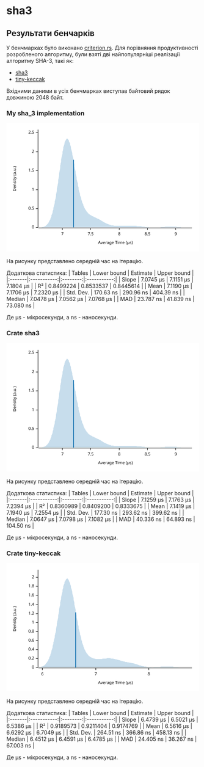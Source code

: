 # sha3

## Результати бенчарків
У бенчмарках було виконано [criterion.rs](https://github.com/bheisler/criterion.rs). Для порівняння продуктивності розробленого алгоритму, були взяті дві найпопулярніші реалізації алгоритму SHA-3, такі як:
* [sha3](https://github.com/RustCrypto/hashes)
* [tiny-keccak](https://github.com/debris/tiny-keccak)

Вхідними даними в усіх бенчмарках виступав байтовий рядок довжиною 2048 байт.

### My sha_3 implementation

![alt text](https://github.com/deabrua-dev/sha3/blob/main/common/images/sha3_mean.svg)

На рисунку представлено середній час на ітерацію.

Додаткова статистика:
| Tables | Lower bound | Estimate | Upper bound |
|:-------|:-----------:|:--------:|:-----------:|
| Slope | 7.0745 µs | 7.1151 µs | 7.1804 µs |
| R² | 0.8499224 | 0.8533537 | 0.8445614 |
| Mean | 7.1190 µs | 7.1706 µs | 7.2320 µs |
| Std. Dev. | 170.63 ns | 290.96 ns | 404.39 ns |
| Median | 7.0478 µs | 7.0562 µs | 7.0768 µs |
| MAD | 23.787 ns | 41.839 ns | 73.080 ns |

Де µs - мікросекунди, а ns - наносекунди.


### Crate sha3

![alt text](https://github.com/deabrua-dev/sha3/blob/main/common/images/sha3_mean.svg)

На рисунку представлено середній час на ітерацію.

Додаткова статистика:
| Tables | Lower bound | Estimate | Upper bound |
|:-------|:-----------:|:--------:|:-----------:|
| Slope | 7.1259 µs | 7.1763 µs | 7.2394 µs |
| R² | 0.8360989 | 0.8409200 | 0.8333675 |
| Mean | 7.1419 µs | 7.1940 µs | 7.2554 µs |
| Std. Dev. | 177.30 ns | 293.62 ns | 399.62 ns |
| Median | 7.0647 µs | 7.0798 µs | 7.1082 µs |
| MAD | 40.336 ns | 64.893 ns | 104.50 ns |

Де µs - мікросекунди, а ns - наносекунди.

### Crate tiny-keccak

![alt text](https://github.com/deabrua-dev/sha3/blob/main/common/images/tiny_keccak_mean.svg)

На рисунку представлено середній час на ітерацію.

Додаткова статистика:
| Tables | Lower bound | Estimate | Upper bound |
|:-------|:-----------:|:--------:|:-----------:|
| Slope | 6.4739 µs | 6.5021 µs | 6.5386 µs |
| R² | 0.9189573 | 0.9211404 | 0.9174769 |
| Mean | 6.5616 µs | 6.6292 µs | 6.7049 µs |
| Std. Dev. | 264.51 ns | 366.86 ns | 458.13 ns |
| Median | 6.4512 µs | 6.4591 µs | 6.4785 µs |
| MAD | 24.405 ns | 36.267 ns | 67.003 ns |

Де µs - мікросекунди, а ns - наносекунди.

